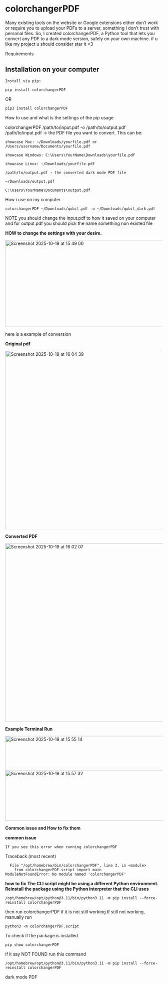 # colorchangerPDF
Many existing tools on the website or Google extensions either don’t work or require you to upload your PDFs to a server, something I don’t trust with personal files. So, I created colorchangerPDF, a Python tool that lets you convert any PDF to a dark mode version, safely on your own machine.
if u like my project u should consider star it <3

Requirements 
##  Installation on your computer 

```
Install via pip:
```
```
pip install colorchangerPDF
```
OR 
```
pip3 install colorchangerPDF
```


How to use and what is the settings of the pip usage


colorchangerPDF /path/to/input.pdf -o /path/to/output.pdf
/path/to/input.pdf → the PDF file you want to convert. This can be:
```
showcase Mac: ~/Downloads/yourfile.pdf or /Users/username/Documents/yourfile.pdf

showcase Windows: C:\Users\YourName\Downloads\yourfile.pdf

showcase Linux: ~/Downloads/yourfile.pdf
```
```
/path/to/output.pdf → the converted dark mode PDF file 

~/Downloads/output.pdf

C:\Users\YourName\Documents\output.pdf
```
How i use on my computer 
```
colorchangerPDF ~/Downloads/qubit.pdf -o ~/Downloads/qubit_dark.pdf
```
NOTE you should change the input.pdf to how it saved on your computer and for output.pdf you should pick the name something non existed file


**HOW to change the settings with your desire.**

<img width="506" height="277" alt="Screenshot 2025-10-19 at 15 49 00" src="https://github.com/user-attachments/assets/2f560e7e-91f4-48d5-aeed-a9e865e776cf" />


here is a example of conversion 

**Original pdf** 

<img width="678" height="569" alt="Screenshot 2025-10-19 at 16 04 39" src="https://github.com/user-attachments/assets/2bcba79b-0f6d-43e1-a723-c1a9b11a2ff0" />


**Converted PDF**

<img width="678" height="569" alt="Screenshot 2025-10-19 at 16 02 07" src="https://github.com/user-attachments/assets/605280f8-b840-486b-bb1b-33479c3407b6" />




**Example Terminal Run**

<img width="567" height="109" alt="Screenshot 2025-10-19 at 15 55 14" src="https://github.com/user-attachments/assets/b71be267-ca8e-49ff-a04b-d9fd58c849ea" />

<img width="562" height="162" alt="Screenshot 2025-10-19 at 15 57 32" src="https://github.com/user-attachments/assets/7d19257a-181d-4a4d-9e0c-4d14252ffd88" />


**Common issue and How to fix them**


**common issue**
```
If you see this error when running colorchangerPDF
```
Traceback (most recent) 
```
  File "/opt/homebrew/bin/colorchangerPDF", line 3, in <module>
    from colorchangerPDF.script import main
ModuleNotFoundError: No module named 'colorchangerPDF'
```
**how to fix**
**The CLI script might be using a different Python environment. Reinstall the package using the Python interpreter that the CLI uses**
```
/opt/homebrew/opt/python@3.11/bin/python3.11 -m pip install --force-reinstall colorchangerPDF
```

then run colorchangerPDF
if it is not still working
If still not working, manually run
```
python3 -m colorchangerPDF.script
```

To check if the package is installed
```
pip show colorchangerPDF
```

if it say NOT FOUND run this command 
```
/opt/homebrew/opt/python@3.11/bin/python3.11 -m pip install --force-reinstall colorchangerPDF
```

dark mode PDF
